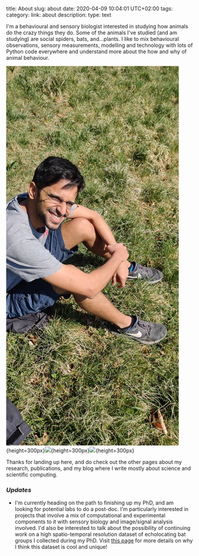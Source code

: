 title: About 
slug: about
date: 2020-04-09 10:04:01 UTC+02:00
tags: 
category: 
link: about
description: 
type: text

I'm a behavioural and sensory biologist interested in studying how animals do the crazy things they do.
Some of the animals I've studied (and am studying) are social spiders, bats, and...plants. I like to mix behavioural observations, sensory measurements, modelling and technology with
lots of  Python code everywhere and understand more about the how and why of animal behaviour. 

![](../images/IMG_20200412_114027.jpg){height=300px}![](../images/setup.gif){height=300px}![](../images/ensonif.gif){height=300px}

Thanks for landing up here, and do check  out the other pages about my research, publications, and my blog where I write mostly about 
science and scientific computing.

### *Updates*
* I'm currently heading on the path to finishing up my PhD, and am looking for potential labs to do a post-doc. I'm particularly interested in projects that involve a mix 
of computational and experimental components to it with sensory biology and image/signal analysis involved. I'd also be interested to talk about the possibility of continuing
work on a high spatio-temporal resolution dataset of echolocating bat groups I collected  during my PhD. Visit [this page](../usho-visho) for more details on why I think this dataset is cool and unique! 



